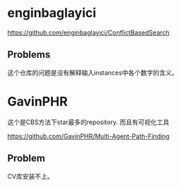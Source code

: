 # enginbaglayici

https://github.com/enginbaglayici/ConflictBasedSearch

## Problems

这个仓库的问题是没有解释输入instances中各个数字的含义。

# GavinPHR

这个是CBS方法下star最多的repository. 而且有可视化工具

https://github.com/GavinPHR/Multi-Agent-Path-Finding

## Problem

CV库安装不上。